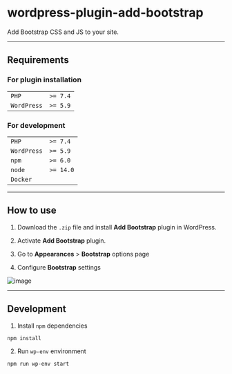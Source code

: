 # wordpress-plugin-add-bootstrap

Add Bootstrap CSS and JS to your site.

---
## Requirements

### For plugin installation
|             |          |
|-------------|----------|
| `PHP`       | `>= 7.4` |
| `WordPress` | `>= 5.9` |

### For development
|             |           |
|-------------|-----------|
| `PHP`       | `>= 7.4`  |
| `WordPress` | `>= 5.9`  |
| `npm`       | `>= 6.0`  |
| `node`      | `>= 14.0` |
| `Docker`    |           |

---
## How to use

1. Download the `.zip` file and install **Add Bootstrap** plugin in WordPress.

2. Activate **Add Bootstrap** plugin.

3. Go to **Appearances** > **Bootstrap** options page

4. Configure **Bootstrap** settings

![image](https://user-images.githubusercontent.com/57893611/213861491-d74bf833-3565-4f7d-87c4-81481a24e32c.png)


---
## Development

1. Install `npm` dependencies
```sh
npm install
```

2. Run `wp-env` environment
```sh
npm run wp-env start
```

